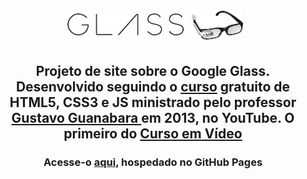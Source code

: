 <h1 align="center">
 <img src="site/_imagens/glass-logo-peq.jpg">
 <img src="site/_imagens/glass-logo-med.jpg" height="49px">
</h1>

<h2 align="center">
  Projeto de site sobre o Google Glass. Desenvolvido seguindo o
  <a href="https://www.youtube.com/playlist?list=PLHz_AreHm4dlAnJ_jJtV29RFxnPHDuk9o" target="_blank">
  curso</a> gratuito de HTML5, CSS3 e JS ministrado pelo
  professor <a href="https://github.com/gustavoguanabara" target="_blank"> Gustavo Guanabara </a> em 2013, no YouTube.
  O primeiro do <a href="https://cursoemvideo.com" target="_blank"> Curso em Vídeo </a>
</h2>

<h3 align="center">
  Acesse-o <a href="" target="_blank"> aqui</a>, hospedado no GitHub Pages
</h3>
